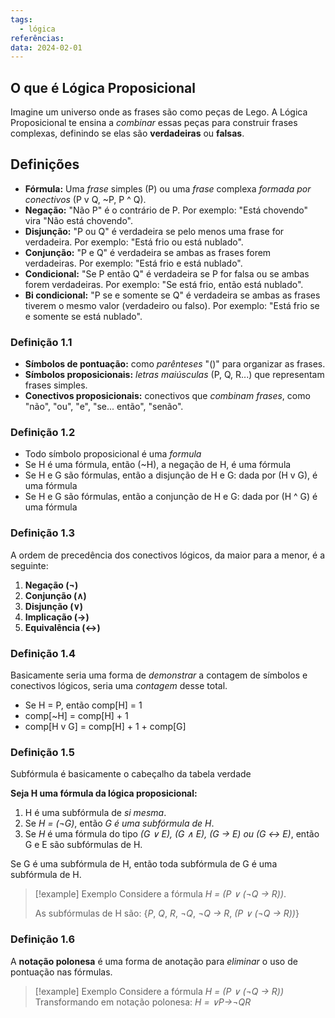 ```yaml
---
tags:
  - lógica
referências: 
data: 2024-02-01
---
```

## O que é Lógica Proposicional

Imagine um universo onde as frases são como peças de Lego. A Lógica Proposicional te ensina a *combinar* essas peças para construir frases complexas, definindo se elas são **verdadeiras** ou **falsas**.

## Definições

- **Fórmula:** Uma *frase* simples (P) ou uma *frase* complexa *formada por conectivos* (P v Q, ~P, P ^ Q).
- **Negação:** "Não P" é o contrário de P. Por exemplo: "Está chovendo" vira "Não está chovendo".
- **Disjunção:** "P ou Q" é verdadeira se pelo menos uma frase for verdadeira. Por exemplo: "Está frio ou está nublado".
- **Conjunção:** "P e Q" é verdadeira se ambas as frases forem verdadeiras. Por exemplo: "Está frio e está nublado".
- **Condicional:** "Se P então Q" é verdadeira se P for falsa ou se ambas forem verdadeiras. Por exemplo: "Se está frio, então está nublado".
- **Bi condicional:** "P se e somente se Q" é verdadeira se ambas as frases tiverem o mesmo valor (verdadeiro ou falso). Por exemplo: "Está frio se e somente se está nublado".
### Definição 1.1

- **Símbolos de pontuação:** como *parênteses* "()" para organizar as frases.
- **Símbolos proposicionais:** *letras maiúsculas* (P, Q, R...) que representam frases simples.
- **Conectivos proposicionais:** conectivos que *combinam frases*, como "não", "ou", "e", "se... então", "senão".

### Definição 1.2

- Todo símbolo proposicional é uma *formula*
- Se H é uma fórmula, então (~H), a negação de H, é uma fórmula
- Se H e G são fórmulas, então a disjunção de H e G: dada por (H v G), é uma fórmula
- Se H e G são fórmulas, então a conjunção de H e G: dada por (H ^ G) é uma fórmula

### Definição 1.3

 A ordem de precedência dos conectivos lógicos, da maior para a menor, é a seguinte:

1. **Negação (¬)**
2. **Conjunção (∧)**
3. **Disjunção (∨)**
4. **Implicação (→)**
5. **Equivalência (↔)**
### Definição 1.4

Basicamente seria uma forma de *demonstrar* a contagem de símbolos e conectivos lógicos, seria uma *contagem* desse total.

- Se H = P, então comp\[H] = 1
- comp\[~H] = comp\[H] + 1
- comp\[H v G] = comp\[H] + 1 + comp\[G]

### Definição 1.5

Subfórmula é basicamente o cabeçalho da tabela verdade

**Seja H uma fórmula da lógica proposicional:**

 1. H é uma subfórmula de *si mesma*.
 2. Se *H = (¬G)*, então *G é uma subfórmula de H*.
 3. Se *H* é uma fórmula do tipo *(G ∨ E), (G ∧ E), (G → E) ou (G ↔ E)*, então G e E são subfórmulas de H.
 
 Se G é uma subfórmula de H, então toda subfórmula de G é uma subfórmula de H.

>[!example] Exemplo
Considere a fórmula *H = (P ∨ (¬Q → R))*.
>
> As subfórmulas de H são: {*P*, *Q*, *R*, *¬Q*, *¬Q → R*, *(P ∨ (¬Q → R))*}
### Definição 1.6

A **notação polonesa** é uma forma de anotação para *eliminar* o uso de pontuação nas fórmulas.

>[!example] Exemplo
>Considere a fórmula *H = (P ∨ (¬Q → R))*
>Transformando em notação polonesa: *H = ∨P→¬QR*

